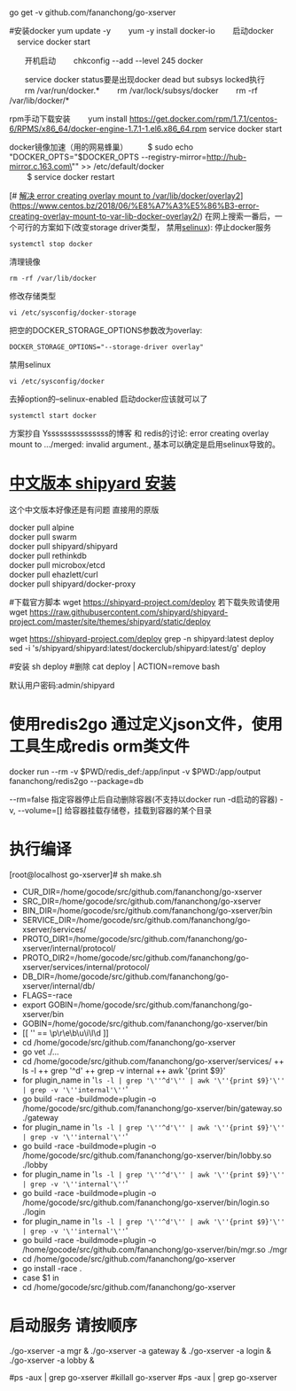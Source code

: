 #
go get -v github.com/fananchong/go-xserver

#安装docker
		yum update -y
　　yum -y install docker-io
　　启动docker
	　service docker start

　　开机启动
　　chkconfig --add --level 245 docker

　　service docker status要是出现docker dead but subsys locked执行
　　rm /var/run/docker.*
　　rm /var/lock/subsys/docker
　　rm -rf /var/lib/docker/*

rpm手动下载安装
　　yum install https://get.docker.com/rpm/1.7.1/centos-6/RPMS/x86_64/docker-engine-1.7.1-1.el6.x86_64.rpm
service docker start

docker镜像加速（用的网易蜂巢）
　　 $ sudo echo "DOCKER_OPTS=\"\$DOCKER_OPTS --registry-mirror=http://hub-mirror.c.163.com\"" >> /etc/default/docker  
　　 $ service docker restart




[# [解决 error creating overlay mount to /var/lib/docker/overlay2](https://www.centos.bz/2018/06/%e8%a7%a3%e5%86%b3-error-creating-overlay-mount-to-var-lib-docker-overlay2/)](https://www.centos.bz/2018/06/%E8%A7%A3%E5%86%B3-error-creating-overlay-mount-to-var-lib-docker-overlay2/)
在网上搜索一番后，一个可行的方案如下(改变storage driver类型， 禁用[selinux](https://www.centos.bz/tag/selinux/)):
停止docker服务
```
systemctl stop docker
```
清理镜像
```
rm -rf /var/lib/docker
```
修改存储类型
```
vi /etc/sysconfig/docker-storage
```
把空的DOCKER_STORAGE_OPTIONS参数改为overlay:
```
DOCKER_STORAGE_OPTIONS="--storage-driver overlay"
```
禁用selinux
```
vi /etc/sysconfig/docker
```
去掉option的–selinux-enabled
启动docker应该就可以了
```
systemctl start docker
```
方案抄自 Ysssssssssssssss的博客 和 redis的讨论: error creating overlay mount to …/merged: invalid argument., 基本可以确定是启用selinux导致的。


# [中文版本 shipyard 安装](https://www.fcwys.cc/archives/145.html)
这个中文版本好像还是有问题 直接用的原版


docker pull alpine  
docker pull swarm  
docker pull shipyard/shipyard  
docker pull rethinkdb  
docker pull microbox/etcd  
docker pull ehazlett/curl  
docker pull shipyard/docker-proxy

#下载官方脚本  wget https://shipyard-project.com/deploy 若下载失败请使用 wget https://raw.githubusercontent.com/shipyard/shipyard-project.com/master/site/themes/shipyard/static/deploy

wget https://shipyard-project.com/deploy
grep -n shipyard:latest deploy
sed -i 's/shipyard\/shipyard:latest/dockerclub\/shipyard:latest/g' deploy


#安装 sh deploy
#删除 cat deploy | ACTION=remove bash

默认用户密码:admin/shipyard


# 使用redis2go  通过定义json文件，使用工具生成redis orm类文件
docker run --rm -v $PWD/redis_def:/app/input -v $PWD:/app/output fananchong/redis2go --package=db

--rm=false 指定容器停止后自动删除容器(不支持以docker run -d启动的容器)
-v, --volume=[] 给容器挂载存储卷，挂载到容器的某个目录




# 执行编译

[root@localhost go-xserver]# sh make.sh 
+ CUR_DIR=/home/gocode/src/github.com/fananchong/go-xserver
+ SRC_DIR=/home/gocode/src/github.com/fananchong/go-xserver
+ BIN_DIR=/home/gocode/src/github.com/fananchong/go-xserver/bin
+ SERVICE_DIR=/home/gocode/src/github.com/fananchong/go-xserver/services/
+ PROTO_DIR1=/home/gocode/src/github.com/fananchong/go-xserver/internal/protocol/
+ PROTO_DIR2=/home/gocode/src/github.com/fananchong/go-xserver/services/internal/protocol/
+ DB_DIR=/home/gocode/src/github.com/fananchong/go-xserver/internal/db/
+ FLAGS=-race
+ export GOBIN=/home/gocode/src/github.com/fananchong/go-xserver/bin
+ GOBIN=/home/gocode/src/github.com/fananchong/go-xserver/bin
+ [[ '' == \p\r\e\b\u\i\l\d ]]
+ cd /home/gocode/src/github.com/fananchong/go-xserver
+ go vet ./...
+ cd /home/gocode/src/github.com/fananchong/go-xserver/services/
++ ls -l
++ grep '^d'
++ grep -v internal
++ awk '{print $9}'
+ for plugin_name in '`ls -l | grep '\''^d'\'' | awk '\''{print $9}'\'' | grep -v '\''internal'\''`'
+ go build -race -buildmode=plugin -o /home/gocode/src/github.com/fananchong/go-xserver/bin/gateway.so ./gateway
+ for plugin_name in '`ls -l | grep '\''^d'\'' | awk '\''{print $9}'\'' | grep -v '\''internal'\''`'
+ go build -race -buildmode=plugin -o /home/gocode/src/github.com/fananchong/go-xserver/bin/lobby.so ./lobby
+ for plugin_name in '`ls -l | grep '\''^d'\'' | awk '\''{print $9}'\'' | grep -v '\''internal'\''`'
+ go build -race -buildmode=plugin -o /home/gocode/src/github.com/fananchong/go-xserver/bin/login.so ./login
+ for plugin_name in '`ls -l | grep '\''^d'\'' | awk '\''{print $9}'\'' | grep -v '\''internal'\''`'
+ go build -race -buildmode=plugin -o /home/gocode/src/github.com/fananchong/go-xserver/bin/mgr.so ./mgr
+ cd /home/gocode/src/github.com/fananchong/go-xserver
+ go install -race .
+ case $1 in
+ cd /home/gocode/src/github.com/fananchong/go-xserver


# 启动服务 请按顺序
./go-xserver -a mgr &
./go-xserver -a gateway &
./go-xserver -a login &
./go-xserver -a lobby &

#ps -aux | grep go-xserver
#killall go-xserver
#ps -aux | grep go-xserver
#

<!--stackedit_data:
eyJoaXN0b3J5IjpbLTQ2MTg1NzM5MywtODk4MjMwNTE3LC02Nz
c2NjExMDldfQ==
-->